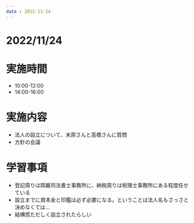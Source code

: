 ```yaml
---
date : 2022-11-24
---
```


# 2022/11/24

# 実施時間
- 10:00-12:00
- 14:00-16:00

# 実施内容
- 法人の設立について、末原さんと高橋さんに質問
- 方針の会議

# 学習事項
- 登記周りは岡巌司法書士事務所に、納税周りは税理士事務所にある程度任せている
- 設立までに資本金と印鑑は必ず必要になる。ということは法人名もさっさと決めなくては…
- 結構慌ただしく設立されたらしい